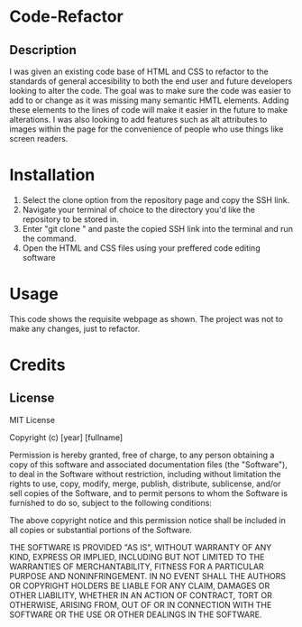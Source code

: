 # Code-Refactor

## Description
I was given an existing code base of HTML and CSS to refactor to the standards of general accesibility to both the end user and future developers looking to alter the code. The goal was to make sure the code was easier to add to or change as it was missing many semantic HMTL elements. Adding these elements to the lines of code will make it easier in the future to make alterations. I was also looking to add features such as alt attributes to images within the page for the convenience of people who use things like screen readers.

# Installation
1. Select the clone option from the repository page and copy the SSH link.
2. Navigate your terminal of choice to the directory you'd like the repository to be stored in.
3. Enter "git clone " and paste the copied SSH link into the terminal and run the command.
4. Open the HTML and CSS files using your preffered code editing software

# Usage
This code shows the requisite webpage as shown. The project was not to make any changes, just to refactor.

# Credits

## License
MIT License

Copyright (c) [year] [fullname]

Permission is hereby granted, free of charge, to any person obtaining a copy
of this software and associated documentation files (the "Software"), to deal
in the Software without restriction, including without limitation the rights
to use, copy, modify, merge, publish, distribute, sublicense, and/or sell
copies of the Software, and to permit persons to whom the Software is
furnished to do so, subject to the following conditions:

The above copyright notice and this permission notice shall be included in all
copies or substantial portions of the Software.

THE SOFTWARE IS PROVIDED "AS IS", WITHOUT WARRANTY OF ANY KIND, EXPRESS OR
IMPLIED, INCLUDING BUT NOT LIMITED TO THE WARRANTIES OF MERCHANTABILITY,
FITNESS FOR A PARTICULAR PURPOSE AND NONINFRINGEMENT. IN NO EVENT SHALL THE
AUTHORS OR COPYRIGHT HOLDERS BE LIABLE FOR ANY CLAIM, DAMAGES OR OTHER
LIABILITY, WHETHER IN AN ACTION OF CONTRACT, TORT OR OTHERWISE, ARISING FROM,
OUT OF OR IN CONNECTION WITH THE SOFTWARE OR THE USE OR OTHER DEALINGS IN THE
SOFTWARE.
